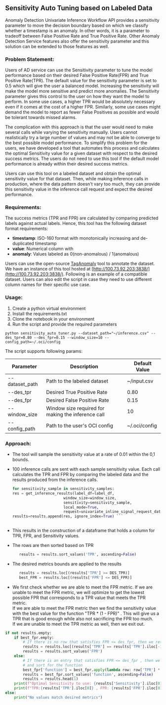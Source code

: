 ## Sensitivity Auto Tuning based on Labeled Data

Anomaly Detection Univariate Inference Workflow API provides a sensitivity parameter to move the decision boundary based on which we classify whether a timestamp is an anomaly. In other words, it is a parameter to tradeoff between False Positive Rate and True Positive Rate.
Other Anomaly Detection Service features also offer the sensitivity parameter and this solution can be extended to those features as well.


### Problem Statement:

Users of AD service can use the Sensitivity parameter to tune the model performance based on their desired False Positive Rate(FPR) and True Positive Rate(TPR). The default value for the sensitivity parameter is set to 0.5 which will give the user a balanced model. Increasing the sensitivity will make the model more sensitive and predict more anomalies. The Sensitivity parameter gives this control to the user on how they want the model to perform. In some use cases, a higher TPR would be absolutely necessary even if it comes at the cost of a higher FPR. Similarly, some use cases might demand the model to report as fewer False Positives as possible and would be tolerant towards missed alarms.

The complication with this approach is that the user would need to make several calls while varying the sensitivity manually. Users cannot realistically try a large number of values and may not be able to converge to the best possible model performance. To simplify this problem for the users, we have developed a tool that automates this process and calculates the optimal Sensitivity value for a given dataset with respect to the desired success metrics. The users do not need to use this tool if the default model performance is already within their desired success metrics.

Users can use this tool on a labeled dataset and obtain the optimal sensitivity value for that dataset. Then, while making inference calls in production, where the data pattern doesn't vary too much, they can provide this sensitivity value in the inference call request and expect the desired performance.

### Requirements:

The success metrics (TPR and FPR) are calculated by comparing predicted labels against actual labels. Hence, this tool has the following dataset format requirements:

*   **timestamp**: ISO-160 format with monotonically increasing and de-duplicated timestamp
*   **value**: Numerical column with
*   **anomaly**: Values labeled as 0(non-anomalous) / 1(anomalous)

Users can use the open-source [TagAnomaly](https://github.com/microsoft/TagAnomaly) tool to annotate the dataset. We have an instance of this tool hosted at [http://100.73.92.203:3838/](http://100.73.92.203:3838/). Following is an example of a compatible dataset. Users can also edit the script in case they need to use different column names for their specific use case.  


### Usage:

1.  Create a python virtual environment
2.  Install the requirements.txt
3.  Clone the notebook in your environment
4.  Run the script and provide the required parameters  
      
```python sensitivity_auto_tuner.py --dataset_path="~/inference.csv" --des_tpr=0.80 --des_fpr=0.15 --window_size=10 --config_path=~/.oci/config```    

The script supports following params:
  
|  Parameter   |  Description   | Default Value |
|-----|-----|---------------|
|  \--dataset\_path|  Path to the labeled dataset  | ~/input.csv            |
| \--des\_tpr    |  Desired True Positive Rate   |        0.80      |
|  \--des\_fpr   |   Desired False Positive Rate  |         0.15     |
| \--window\_size    |   Window size required for making the inference call |     10          |
|  \--config\_path   | Path to the user's OCI config    |          ~/.oci/config     |


### Approach:

* The tool will sample the sensitivity value at a rate of 0.01 within the 0,1 bounds.
    
* 100 inference calls are sent with each sample sensitivity value. Each call calculates the TPR and FPR by comparing the labeled data and the results produced from the inference calls.
    ```python
    for sensitivity_sample in sensitivity_samples:
    res = get_inference_results(label_df=label_df, 
                           window_size=window_size, 
                           sensitivity=sensitivity_sample,
                           local_mode=True,
                           request=univariate_inline_signal_request_data)
    results=results.append(res, ignore_index=True) ```
        
* This results in the construction of a dataframe that holds a column for TPR, FPR, and Sensitivity values.  
    
* The rows are then sorted based on TPR

    ```python
       results = results.sort_values('TPR', ascending=False)
    ```

* The desired metrics bounds are applied to the results
    ```python 
       results = results.loc[(results['TPR'] >= DES_TPR)]
       best_FPR = results.loc[(results['FPR'] <= DES_FPR)] 
    ```    
* We first check whether we are able to meet the FPR metric. If we are unable to meet the FPR metric, we will optimize to get the lowest possible FPR that corresponds to a TPR value that meets the TPR metric.  
    If we are able to meet the FPR metric then we find the sensitivity value with the best value for the function "TPR \* (1 - FPR)" . This will give us a TPR that is good enough while also not sacrificing the FPR too much.  
    If we are unable to meet the TPR metric as well, then we exit out.  
```python
if not results.empty:
	if best_fpr.empty:
        # If there is no row that satisfies FPR <= des_fpr, then we return the lowest possible FPR
        results = results.loc[(results['TPR'] == results['TPR'].iloc[-1])]
        results = results.sort_values('FPR')
    else:
        # If there is an entry that satisfies FPR <= des_fpr , then we apply the function of TPR * (1 - FPR)
        # and sort for the function
        best_fpr['function'] = best_fpr.apply(lambda row: row['TPR'] * (1 - row['FPR']), axis=1)
        results = best_fpr.sort_values('function', ascending=False)
        results = results.head(1)
    print(f"Optimal Sensitivity to use: {results['Sensitivity'].iloc[0]}\n")
    print(f"TPR:{results['TPR'].iloc[0]} , FPR: {results['FPR'].iloc[0]}")
else:
    print("No values match desired metrics")
```
